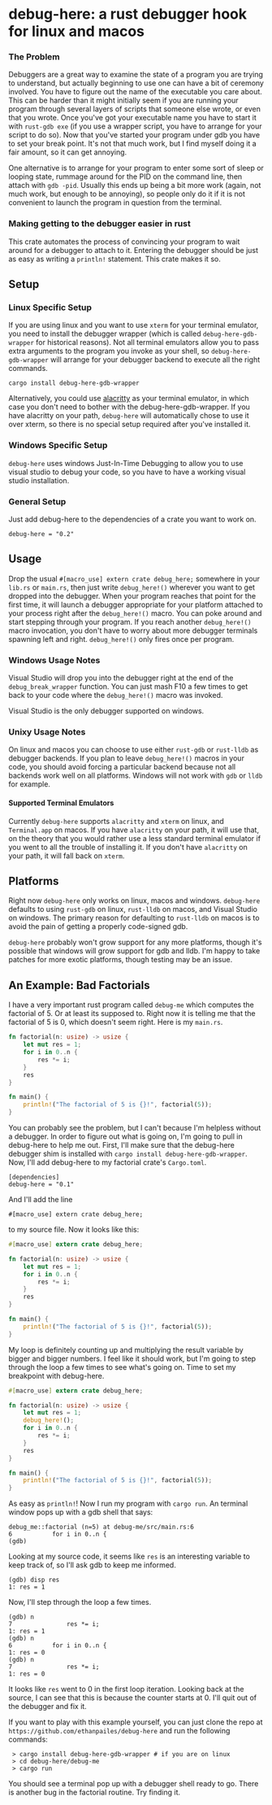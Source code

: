 # debug-here: a rust debugger hook for linux and macos

### The Problem

Debuggers are a great way to examine the state of a program
you are trying to understand, but actually beginning to use
one can have a bit of ceremony involved. You have to figure
out the name of the executable you care about. This can be
harder than it might initially seem if you are running
your program through several layers of scripts that someone else
wrote, or even that you wrote. Once you've got your executable
name you have to start it with `rust-gdb exe` (if you use a wrapper
script, you have to arrange for your script to do so). Now that
you've started your program under gdb you have to set your break
point. It's not that much work, but I find myself doing it a fair
amount, so it can get annoying.

One alternative is to arrange for your program to enter some sort
of sleep or looping state, rummage around for the PID on the command
line, then attach with `gdb -pid`. Usually this ends up being a bit
more work (again, not much work, but enough to be annoying), so people
only do it if it is not convenient to launch the program in question
from the terminal.

### Making getting to the debugger easier in rust

This crate automates the process of convincing your program to
wait around for a debugger to attach to it. Entering the debugger should
be just as easy as writing a `println!` statement. This crate makes it
so.

## Setup

### Linux Specific Setup

If you are using linux and you want to use `xterm` for your terminal
emulator, you need to install the debugger wrapper
(which is called `debug-here-gdb-wrapper` for historical reasons).
Not all terminal emulators allow you to pass extra arguments to the
program you invoke as your shell, so `debug-here-gdb-wrapper` will
arrange for your debugger backend to execute all the right commands.

```
cargo install debug-here-gdb-wrapper
```

Alternatively, you could use [alacritty](https://github.com/jwilm/alacritty)
as your terminal emulator, in which case you don't need to bother with
the debug-here-gdb-wrapper. If you have alacritty on your path, `debug-here`
will automatically chose to use it over xterm, so there is no special
setup required after you've installed it.

### Windows Specific Setup

`debug-here` uses windows Just-In-Time Debugging to allow you to use visual
studio to debug your code, so you have to have a working visual studio
installation.

### General Setup

Just add debug-here to the dependencies of a crate you want to work on.

```
debug-here = "0.2"
```

## Usage

Drop the usual `#[macro_use] extern crate debug_here;` somewhere in your
`lib.rs` or `main.rs`, then just write `debug_here!()`
wherever you want to get dropped into the debugger. When your
program reaches that point for the first time, it will launch
a debugger appropriate for your platform attached to your process
right after the `debug_here!()` macro. You can poke around
and start stepping through your program. If you reach another
`debug_here!()` macro invocation, you don't have to worry about
more debugger terminals spawning left and right. `debug_here!()` only
fires once per program.

### Windows Usage Notes

Visual Studio will drop you into the debugger right at the end of the
`debug_break_wrapper` function. You can just mash F10 a few times to
get back to your code where the `debug_here!()` macro was invoked.

Visual Studio is the only debugger supported on windows.

### Unixy Usage Notes

On linux and macos you can choose to use either `rust-gdb` or `rust-lldb`
as debugger backends. If you plan to leave `debug_here!()` macros
in your code, you should avoid forcing a particular backend because not
all backends work well on all platforms. Windows will not work with
`gdb` or `lldb` for example.

#### Supported Terminal Emulators

Currently `debug-here` supports `alacritty` and `xterm` on linux, and
`Terminal.app` on macos. If you have `alacritty` on your path, it will use that,
on the theory that you would rather use a less standard terminal emulator
if you went to all the trouble of installing it. If you don't have
`alacritty` on your path, it will fall back on `xterm`.

## Platforms

Right now `debug-here` only works on linux, macos and windows.
`debug-here` defaults to using `rust-gdb` on linux, `rust-lldb` on macos,
and Visual Studio on windows. The primary reason for defaulting to `rust-lldb`
on macos is to avoid the pain of getting a properly code-signed gdb.

`debug-here` probably won't grow support for any more platforms, though it's
possible that windows will grow support for gdb and lldb. I'm happy to take
patches for more exotic platforms, though testing may be an issue.

## An Example: Bad Factorials

I have a very important rust program called `debug-me` which computes
the factorial of 5. Or at least its supposed to. Right now it is
telling me that the factorial of 5 is 0, which doesn't seem right.
Here is my `main.rs`.

```rust
fn factorial(n: usize) -> usize {
    let mut res = 1;
    for i in 0..n {
        res *= i;
    }
    res
}

fn main() {
    println!("The factorial of 5 is {}!", factorial(5));
}
```

You can probably see the problem, but I can't because I'm helpless without
a debugger. In order to figure out what is going on, I'm going to pull
in debug-here to help me out. First, I'll make sure that the debug-here
debugger shim is installed with `cargo install debug-here-gdb-wrapper`.
Now, I'll add debug-here to my factorial crate's `Cargo.toml`.

```
[dependencies]
debug-here = "0.1"
```

And I'll add the line

```
#[macro_use] extern crate debug_here;
```

to my source file. Now it looks like this:

```rust
#[macro_use] extern crate debug_here;

fn factorial(n: usize) -> usize {
    let mut res = 1;
    for i in 0..n {
        res *= i;
    }
    res
}

fn main() {
    println!("The factorial of 5 is {}!", factorial(5));
}
```

My loop is definitely counting up and multiplying the result variable
by bigger and bigger numbers. I feel like it should work, but I'm
going to step through the loop a few times to see what's going on.
Time to set my breakpoint with debug-here.

```rust
#[macro_use] extern crate debug_here;

fn factorial(n: usize) -> usize {
    let mut res = 1;
    debug_here!();
    for i in 0..n {
        res *= i;
    }
    res
}

fn main() {
    println!("The factorial of 5 is {}!", factorial(5));
}
```

As easy as `println!`! Now I run my program with `cargo run`.
An terminal window pops up with a gdb shell that says:

```
debug_me::factorial (n=5) at debug-me/src/main.rs:6
6           for i in 0..n {
(gdb)
```

Looking at my source code, it seems like `res` is an interesting
variable to keep track of, so I'll ask gdb to keep me informed.

```
(gdb) disp res
1: res = 1
```

Now, I'll step through the loop a few times.

```
(gdb) n
7               res *= i;
1: res = 1
(gdb) n
6           for i in 0..n {
1: res = 0
(gdb) n
7               res *= i;
1: res = 0
```

It looks like `res` went to 0 in the first loop iteration. Looking back
at the source, I can see that this is because the counter starts at 0. I'll
quit out of the debugger and fix it.

If you want to play with this example yourself, you can just clone the
repo at `https://github.com/ethanpailes/debug-here` and run the following
commands:

```
 > cargo install debug-here-gdb-wrapper # if you are on linux
 > cd debug-here/debug-me
 > cargo run
```

You should see a terminal pop up with a debugger shell ready to go. There
is another bug in the factorial routine. Try finding it.
